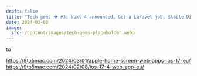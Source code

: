 ```yaml
---
draft: false
title: "Tech gems 👁️ #3: Nuxt 4 announced, Get a Laravel job, Stable Diffusion 3"
date: 2024-03-08
image:
  src: /content/images/tech-gems-placeholder.webp
---
```


to

<!-- more -->

https://9to5mac.com/2024/03/01/apple-home-screen-web-apps-ios-17-eu/
https://9to5mac.com/2024/02/08/ios-17-4-web-app-eu/